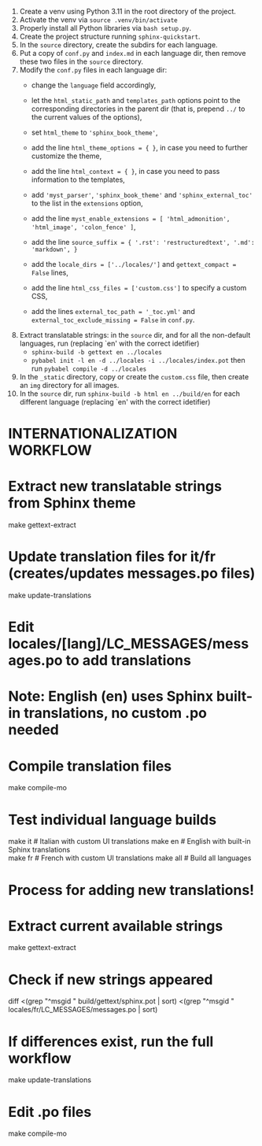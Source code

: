 
1. Create a venv using Python 3.11 in the root directory of the project.
2. Activate the venv via `source .venv/bin/activate`
3. Properly install all Python libraries via `bash setup.py`.
4. Create the project structure running `sphinx-quickstart`.
5. In the `source` directory, create the subdirs for each language.
6. Put a copy of `conf.py` and `index.md` in each language dir, then remove
   these two files in the `source` directory.
7. Modify the `conf.py` files in each language dir:
   - change the `language` field accordingly,
   - let the `html_static_path` and `templates_path` options point to the
     corresponding directories in the parent dir (that is, prepend `../` to
     the current values of the options),
   - set `html_theme` to `'sphinx_book_theme'`,
   - add the line `html_theme_options = { }`, in case you need to further
     customize the theme,
   - add the line `html_context = { }`, in case you need to pass information to
     the templates,
   - add `'myst_parser'`, `'sphinx_book_theme'` and `'sphinx_external_toc'` to
     the list in the `extensions` option,
   - add the line `myst_enable_extensions = [ 'html_admonition', 'html_image', 'colon_fence' ]`,
   - add the line `source_suffix = { '.rst': 'restructuredtext', '.md': 'markdown', }`

   - add the `locale_dirs = ['../locales/']` and `gettext_compact = False`
     lines,
   - add the line `html_css_files = ['custom.css']` to specify a custom CSS,
   - add the lines `external_toc_path = '_toc.yml'` and
     `external_toc_exclude_missing = False` in `conf.py`.
8. Extract translatable strings: in the `source` dir, and for all the
   non-default languages, run (replacing `en' with the correct idetifier)
   - `sphinx-build -b gettext en ../locales`
   - `pybabel init -l en -d ../locales -i ../locales/index.pot`
   then run `pybabel compile -d ../locales`
9. In the `_static` directory, copy or create the `custom.css` file, then
   create an `img` directory for all images.
10. In the `source` dir, run `sphinx-build -b html en ../build/en` for each
    different language (replacing `en' with the correct idetifier)

# INTERNATIONALIZATION WORKFLOW
# Extract new translatable strings from Sphinx theme
make gettext-extract

# Update translation files for it/fr (creates/updates messages.po files)  
make update-translations

# Edit locales/[lang]/LC_MESSAGES/messages.po to add translations
# Note: English (en) uses Sphinx built-in translations, no custom .po needed

# Compile translation files
make compile-mo

# Test individual language builds
make it    # Italian with custom UI translations
make en    # English with built-in Sphinx translations  
make fr    # French with custom UI translations
make all   # Build all languages

# Process for adding new translations!

# Extract current available strings
make gettext-extract

# Check if new strings appeared
diff <(grep "^msgid " build/gettext/sphinx.pot | sort) <(grep "^msgid " locales/fr/LC_MESSAGES/messages.po | sort)

# If differences exist, run the full workflow
make update-translations
# Edit .po files
make compile-mo